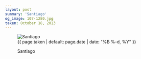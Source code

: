 ```yaml
---
layout: post
summary: 'Santiago'
og_image: 107-1280.jpg
taken: October 18, 2013
---
```


<figure class="post" data-src="{{ site.assets_url }}/{{ page.og_image }}" data-sub-html='#caption-{{ page.id | remove_first: "/" }}'>
<img alt="Santiago" sizes="(min-width: 700px) 50vw, calc(100vw - 2rem)" src="{{ site.assets_url }}/107-640.jpg" srcset="{{ site.assets_url }}/107-1280.jpg 1280w, {{ site.assets_url }}/107-960.jpg 960w, {{ site.assets_url }}/107-640.jpg 640w, {{ site.assets_url }}/107-320.jpg 320w"/>
<figcaption id='caption-{{ page.id | remove_first: "/" }}'>
<time>{{ page.taken | default: page.date | date: "%B %-d, %Y" }}</time>
<p>Santiago</p>
</figcaption>
</figure>
